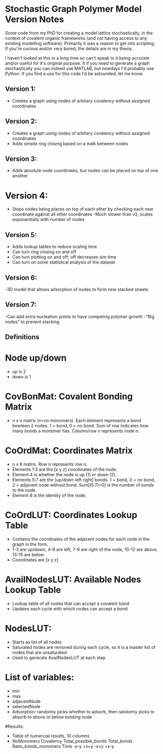 # Stochastic Graph Polymer Model Version Notes

Some code from my PhD for creating a model lattice stochastically, in the context of covalent organic frameworks (and not having access to any existing modelling software). Primarily it was a reason to get into scripting. If you're curious and/or very bored, the details are in my thesis. 

I haven't looked at this in a long time so can't speak to it being accurate and/or useful for it's original purpose. It if you need to generate a graph stochastically you can indeed use MATLAB, but nowdays I'd probably use Python. If you find a use for this code I'd be astounded, let me know.

## Version 1:
- Creates a graph using nodes of arbitary covalency without assigned coordinates

## Version 2: 
- Creates a graph using nodes of arbitary covalency without assigned coordinates
- Adds simple ring closing based on a walk between nodes

## Version 3: 
- Adds absolute node coordinates, but nodes can be placed on top of one another

# Version 4: 
- Stops nodes being places on top of each other by checking each new coordinate against all other coordinates
-Much slower than v3, scales exponentially with number of nodes

## Version 5:
- Adds lookup tables to reduce scaling time
- Can turn ring closing on and off
- Can turn plotting on and off; off decreases sim time
- Can turn on some statisitcal analysis of the dataset
## Version 6:
-3D model  that allows adsorption of nodes to form new stacked sheets

## Version 7: 
-Can add extra nucleation points to have competing polymer growth
-"Big nodes" to prevent stacking

## Definitions
# Node up/down
- up is 2
- down is 1

# CovBonMat: Covalent Bonding Matrix
- n x n matrix (n=no monomers). Each element represents a bond bewteen 2 nodes. 1 = bond, 0 = no bond. Sum of row indicates how many bonds a monomer has. Column/row n represents node n.

# CoOrdMat: Coordinates Matrix
- n x 8 matrix. Row n represents row n. 
- Elements 1:3 are the [x y z] coordinates of the node. 
- Element 4 is whether the node is up (1) or down (2).
- Elements 5:7 are the [up/down left right] bonds. 1 = bond, 0 = no bond, 2 = adjacent node without bond. Sum[(5:7)>0] is the number of bonds to the node.
- Element 8 is the identity of the node, 

# CoOrdLUT: Coordinates Lookup Table
- Contains the coordinates of the adjacent nodes for each node in the graph in the form. 
- 1-3 are up/down, 4-6 are left, 7-9 are right of the node, 10-12 are above, 13-15 are below
- Coordinates are [x y z]

# AvailNodesLUT: Available Nodes Lookup Table
- Lookup table of all nodes that can accept a covalent bond
- Updates each cycle with which nodes can accept a bond

# NodesLUT:
- Starts as list of all nodes
- Saturated nodes are removed during each cycle, so it is a master list of nodes that are unsaturated
- Used to generate AvailNodesLUT at each step

# List of variables:
- min
- max
- adjacentNode
- selectedNode
- Adsorption: randomly picks whether to adsorb, then randomly picks to absorb to above or below existing node

#Results:
- Table of numercial results, 10 columns
- NoMonomers Covalency Total_possible_bonds Total_bonds Ratio_bonds_monomers Time -x-y +x+y -x+y +x-y
